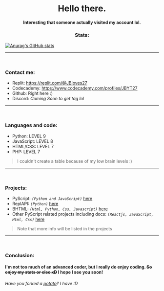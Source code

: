 <h1 align="center">Hello there.</h1>
<h4 align="center"> Interesting that someone actually visited my account lol.
<h3 align="center">Stats:</h3>
  
[![Anurag's GitHub stats](https://github-readme-stats.vercel.app/api?username=JBYT27)](https://github.com/anuraghazra/github-readme-stats)

--- 

<br>

### Contact me:
- Replit: https://replit.com/@JBloves27
- Codecademy: https://www.codecademy.com/profiles/JBYT27
- Github: Right here :)
- Discord: *Coming Soon to get tag lol*

--- 

<br>

### Languages and code:
- Python: LEVEL 9
- JavaScript: LEVEL 8
- HTML/CSS: LEVEL 7
- PHP: LEVEL 7

> I couldn't create a table because of my low brain levels :)

--- 

<br>

### Projects:
- PyScript: *`(Python and JavaScript)`* [here](https://github.com/PyScript-Language/PyScript-Compiler)
- ReplAPI: *`(Python)`* [here](https://github.com/JBYT27/REPLAPI)
- BHTML: *`(Html, Python, Css, Javascript)`* [here](https://github.com/JBYT27/BHTML-Compiler)
- Other PyScript related projects including docs: *`(Reactjs, JavaScript, Html, Css)`* [here](https://github.com/PyScript-Language)

> Note that more info will be listed in the projects

--- 

<br>

### Conclusion:
#### I'm not too much of an advanced coder, but I really do enjoy coding. ~~So enjoy my stats or else xD~~ I hope I see you soon!
###### Have you forked a [potato](https://github.com/drtshock/Potato)? I have :D
